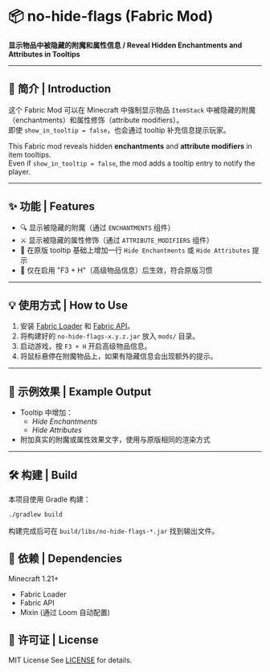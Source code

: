 # 📦 no-hide-flags (Fabric Mod)

**显示物品中被隐藏的附魔和属性信息 / Reveal Hidden Enchantments and Attributes in Tooltips**

---

## 📝 简介 | Introduction

这个 Fabric Mod 可以在 Minecraft 中强制显示物品 `ItemStack` 中被隐藏的附魔（enchantments）和属性修饰（attribute modifiers）。  
即使 `show_in_tooltip = false`，也会通过 tooltip 补充信息提示玩家。

This Fabric mod reveals hidden **enchantments** and **attribute modifiers** in item tooltips.  
Even if `show_in_tooltip = false`, the mod adds a tooltip entry to notify the player.

---

## ✨ 功能 | Features

- 🔍 显示被隐藏的附魔（通过 `ENCHANTMENTS` 组件）
- ⚔️ 显示被隐藏的属性修饰（通过 `ATTRIBUTE_MODIFIERS` 组件）
- 💬 在原版 tooltip 基础上增加一行 `Hide Enchantments` 或 `Hide Attributes` 提示
- 🧠 仅在启用 "F3 + H"（高级物品信息）后生效，符合原版习惯

---

## 💡 使用方式 | How to Use

1. 安装 [Fabric Loader](https://fabricmc.net/) 和 [Fabric API](https://modrinth.com/mod/fabric-api)。
2. 将构建好的 `no-hide-flags-x.y.z.jar` 放入 `mods/` 目录。
3. 启动游戏，按 `F3 + H` 开启高级物品信息。
4. 将鼠标悬停在附魔物品上，如果有隐藏信息会出现额外的提示。

---

## 🧪 示例效果 | Example Output

- Tooltip 中增加：
  - _*Hide Enchantments*_
  - _*Hide Attributes*_
- 附加真实的附魔或属性效果文字，使用与原版相同的渲染方式

---

## 🛠️ 构建 | Build

本项目使用 Gradle 构建：

```bash
./gradlew build
```
构建完成后可在 `build/libs/no-hide-flags-*.jar` 找到输出文件。

## 🔧 依赖 | Dependencies
Minecraft 1.21+

- Fabric Loader
- Fabric API
- Mixin (通过 Loom 自动配置)

## 📄 许可证 | License

MIT License
See [LICENSE](LICENSE) for details.
